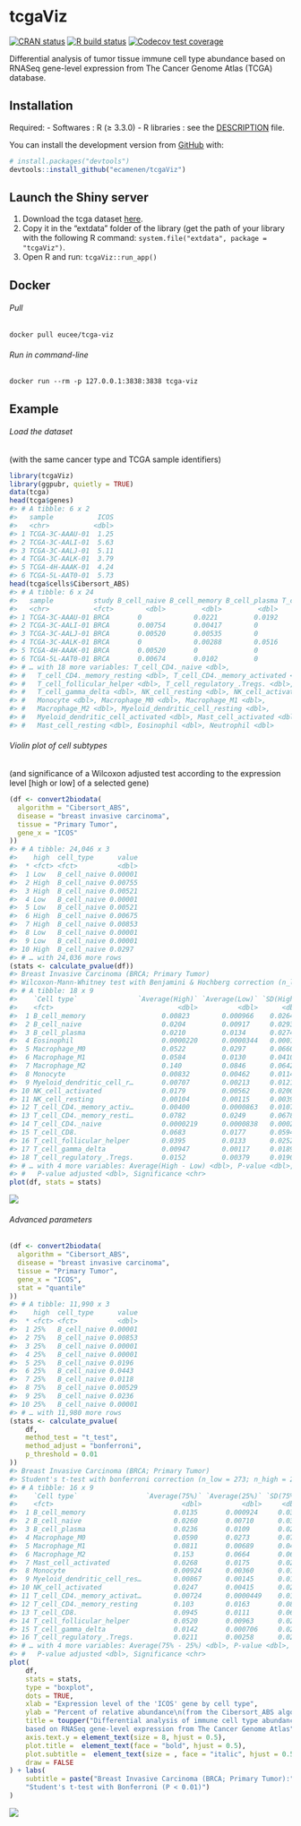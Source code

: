 
<!-- README.md is generated from README.Rmd. Please edit that file -->

# tcgaViz

<!-- badges: start -->

[![CRAN
status](https://www.r-pkg.org/badges/version/tcgaViz)](https://CRAN.R-project.org/package=tcgaViz)
[![R build
status](https://github.com/ecamenen/tcgaViz/workflows/R-CMD-check/badge.svg)](https://github.com/ecamenen/tcgaViz/actions)
[![Codecov test
coverage](https://codecov.io/gh/ecamenen/tcgaViz/branch/develop/graph/badge.svg)](https://codecov.io/gh/ecamenen/tcgaViz?branch=master)
<!-- badges: end -->

Differential analysis of tumor tissue immune cell type abundance based
on RNASeq gene-level expression from The Cancer Genome Atlas (TCGA)
database.

## Installation

Required: - Softwares : R (≥ 3.3.0) - R libraries : see the
[DESCRIPTION](https://github.com/ecamenen/tcgaViz/blob/develop/DESCRIPTION)
file.

You can install the development version from
[GitHub](https://github.com/) with:

``` r
# install.packages("devtools")
devtools::install_github("ecamenen/tcgaViz")
```

## Launch the Shiny server

1.  Download the tcga dataset
    [here](https://zenodo.org/record/6577211/files/tcga.rda?download=1).
2.  Copy it in the “extdata” folder of the library (get the path of your
    library with the following R command:
    `system.file("extdata", package = "tcgaViz")`.
3.  Open R and run: `tcgaViz::run_app()`

## Docker

###### Pull

    docker pull eucee/tcga-viz

###### Run in command-line

    docker run --rm -p 127.0.0.1:3838:3838 tcga-viz

## Example

###### Load the dataset

(with the same cancer type and TCGA sample identifiers)

``` r
library(tcgaViz)
library(ggpubr, quietly = TRUE)
data(tcga)
head(tcga$genes)
#> # A tibble: 6 x 2
#>   sample           ICOS
#>   <chr>           <dbl>
#> 1 TCGA-3C-AAAU-01  1.25
#> 2 TCGA-3C-AALI-01  5.63
#> 3 TCGA-3C-AALJ-01  5.11
#> 4 TCGA-3C-AALK-01  3.79
#> 5 TCGA-4H-AAAK-01  4.24
#> 6 TCGA-5L-AAT0-01  5.73
head(tcga$cells$Cibersort_ABS)
#> # A tibble: 6 x 24
#>   sample          study B_cell_naive B_cell_memory B_cell_plasma T_cell_CD8.
#>   <chr>           <fct>        <dbl>         <dbl>         <dbl>       <dbl>
#> 1 TCGA-3C-AAAU-01 BRCA       0             0.0221         0.0192      0.0129
#> 2 TCGA-3C-AALI-01 BRCA       0.00754       0.00417        0           0.0645
#> 3 TCGA-3C-AALJ-01 BRCA       0.00520       0.00535        0           0.0358
#> 4 TCGA-3C-AALK-01 BRCA       0             0.00288        0.0516      0.0360
#> 5 TCGA-4H-AAAK-01 BRCA       0.00520       0              0           0.0373
#> 6 TCGA-5L-AAT0-01 BRCA       0.00674       0.0102         0           0.0845
#> # … with 18 more variables: T_cell_CD4._naive <dbl>,
#> #   T_cell_CD4._memory_resting <dbl>, T_cell_CD4._memory_activated <dbl>,
#> #   T_cell_follicular_helper <dbl>, T_cell_regulatory_.Tregs. <dbl>,
#> #   T_cell_gamma_delta <dbl>, NK_cell_resting <dbl>, NK_cell_activated <dbl>,
#> #   Monocyte <dbl>, Macrophage_M0 <dbl>, Macrophage_M1 <dbl>,
#> #   Macrophage_M2 <dbl>, Myeloid_dendritic_cell_resting <dbl>,
#> #   Myeloid_dendritic_cell_activated <dbl>, Mast_cell_activated <dbl>,
#> #   Mast_cell_resting <dbl>, Eosinophil <dbl>, Neutrophil <dbl>
```

###### Violin plot of cell subtypes

(and significance of a Wilcoxon adjusted test according to the
expression level \[high or low\] of a selected gene)

``` r
(df <- convert2biodata(
  algorithm = "Cibersort_ABS",
  disease = "breast invasive carcinoma",
  tissue = "Primary Tumor",
  gene_x = "ICOS"
))
#> # A tibble: 24,046 x 3
#>    high  cell_type      value
#>  * <fct> <fct>          <dbl>
#>  1 Low   B_cell_naive 0.00001
#>  2 High  B_cell_naive 0.00755
#>  3 High  B_cell_naive 0.00521
#>  4 Low   B_cell_naive 0.00001
#>  5 Low   B_cell_naive 0.00521
#>  6 High  B_cell_naive 0.00675
#>  7 High  B_cell_naive 0.00853
#>  8 Low   B_cell_naive 0.00001
#>  9 Low   B_cell_naive 0.00001
#> 10 High  B_cell_naive 0.0297 
#> # … with 24,036 more rows
(stats <- calculate_pvalue(df))
#> Breast Invasive Carcinoma (BRCA; Primary Tumor)
#> Wilcoxon-Mann-Whitney test with Benjamini & Hochberg correction (n_low = 549; n_high = 544).
#> # A tibble: 18 x 9
#>    `Cell type`               `Average(High)` `Average(Low)` `SD(High)` `SD(Low)`
#>    <fct>                               <dbl>          <dbl>      <dbl>     <dbl>
#>  1 B_cell_memory                   0.00823        0.000966    0.0264    0.00354 
#>  2 B_cell_naive                    0.0204         0.00917     0.0293    0.0100  
#>  3 B_cell_plasma                   0.0210         0.0134      0.0274    0.0171  
#>  4 Eosinophil                      0.0000220      0.0000344   0.000180  0.000203
#>  5 Macrophage_M0                   0.0522         0.0297      0.0660    0.0378  
#>  6 Macrophage_M1                   0.0584         0.0130      0.0410    0.0113  
#>  7 Macrophage_M2                   0.140          0.0846      0.0642    0.0476  
#>  8 Monocyte                        0.00832        0.00462     0.0114    0.00792 
#>  9 Myeloid_dendritic_cell_r…       0.00707        0.00213     0.0121    0.00639 
#> 10 NK_cell_activated               0.0179         0.00562     0.0200    0.00681 
#> 11 NK_cell_resting                 0.00104        0.00115     0.00391   0.00276 
#> 12 T_cell_CD4._memory_activ…       0.00400        0.0000863   0.0107    0.000907
#> 13 T_cell_CD4._memory_resti…       0.0782         0.0249      0.0678    0.0231  
#> 14 T_cell_CD4._naive               0.0000219      0.0000838   0.000237  0.000657
#> 15 T_cell_CD8.                     0.0683         0.0177      0.0594    0.0169  
#> 16 T_cell_follicular_helper        0.0395         0.0133      0.0252    0.0110  
#> 17 T_cell_gamma_delta              0.00947        0.00117     0.0189    0.00288 
#> 18 T_cell_regulatory_.Tregs.       0.0152         0.00379     0.0190    0.00556 
#> # … with 4 more variables: Average(High - Low) <dbl>, P-value <dbl>,
#> #   P-value adjusted <dbl>, Significance <chr>
plot(df, stats = stats)
```

![](man/figures/README-plot-1.png)<!-- -->

###### Advanced parameters

``` r
(df <- convert2biodata(
  algorithm = "Cibersort_ABS",
  disease = "breast invasive carcinoma",
  tissue = "Primary Tumor",
  gene_x = "ICOS",
  stat = "quantile"
))
#> # A tibble: 11,990 x 3
#>    high  cell_type      value
#>  * <fct> <fct>          <dbl>
#>  1 25%   B_cell_naive 0.00001
#>  2 75%   B_cell_naive 0.00853
#>  3 25%   B_cell_naive 0.00001
#>  4 25%   B_cell_naive 0.00001
#>  5 25%   B_cell_naive 0.0196 
#>  6 25%   B_cell_naive 0.0443 
#>  7 25%   B_cell_naive 0.0118 
#>  8 75%   B_cell_naive 0.00529
#>  9 25%   B_cell_naive 0.0236 
#> 10 25%   B_cell_naive 0.00001
#> # … with 11,980 more rows
(stats <- calculate_pvalue(
    df,
    method_test = "t_test",
    method_adjust = "bonferroni",
    p_threshold = 0.01
))
#> Breast Invasive Carcinoma (BRCA; Primary Tumor)
#> Student's t-test with bonferroni correction (n_low = 273; n_high = 272).
#> # A tibble: 16 x 9
#>    `Cell type`                 `Average(75%)` `Average(25%)` `SD(75%)` `SD(25%)`
#>    <fct>                                <dbl>          <dbl>     <dbl>     <dbl>
#>  1 B_cell_memory                      0.0135       0.000924     0.0355  0.00339 
#>  2 B_cell_naive                       0.0260       0.00710      0.0376  0.00792 
#>  3 B_cell_plasma                      0.0236       0.0109       0.0294  0.0138  
#>  4 Macrophage_M0                      0.0590       0.0273       0.0742  0.0348  
#>  5 Macrophage_M1                      0.0811       0.00689      0.0443  0.00629 
#>  6 Macrophage_M2                      0.153        0.0664       0.0667  0.0384  
#>  7 Mast_cell_activated                0.0268       0.0175       0.0285  0.0192  
#>  8 Monocyte                           0.00924      0.00360      0.0124  0.00566 
#>  9 Myeloid_dendritic_cell_res…        0.00867      0.00145      0.0134  0.00514 
#> 10 NK_cell_activated                  0.0247       0.00415      0.0240  0.00469 
#> 11 T_cell_CD4._memory_activat…        0.00724      0.0000449    0.0141  0.000300
#> 12 T_cell_CD4._memory_resting         0.103        0.0163       0.0802  0.0143  
#> 13 T_cell_CD8.                        0.0945       0.0111       0.0699  0.0107  
#> 14 T_cell_follicular_helper           0.0520       0.00963      0.0266  0.00781 
#> 15 T_cell_gamma_delta                 0.0142       0.000706     0.0244  0.00178 
#> 16 T_cell_regulatory_.Tregs.          0.0211       0.00258      0.0233  0.00330 
#> # … with 4 more variables: Average(75% - 25%) <dbl>, P-value <dbl>,
#> #   P-value adjusted <dbl>, Significance <chr>
plot(
    df,
    stats = stats,
    type = "boxplot",
    dots = TRUE,
    xlab = "Expression level of the 'ICOS' gene by cell type",
    ylab = "Percent of relative abundance\n(from the Cibersort_ABS algorithm)",
    title = toupper("Differential analysis of immune cell type abundance
    based on RNASeq gene-level expression from The Cancer Genome Atlas"),
    axis.text.y = element_text(size = 8, hjust = 0.5),
    plot.title =  element_text(face = "bold", hjust = 0.5),
    plot.subtitle =  element_text(size = , face = "italic", hjust = 0.5),
    draw = FALSE
) + labs(
    subtitle = paste("Breast Invasive Carcinoma (BRCA; Primary Tumor):",
    "Student's t-test with Bonferroni (P < 0.01)")
)
```

![](man/figures/README-advanced-1.png)<!-- -->
